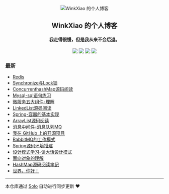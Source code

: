 <p align="center"><img alt="WinkXiao 的个人博客" src="https://i.loli.net/2019/07/27/5d3bd9214e37d50311.png"></p><h2 align="center">
WinkXiao 的个人博客
</h2>

<h4 align="center">我走得很慢，但是我从来不会后退。</h4>
<p align="center"><a title="WinkXiao 的个人博客" target="_blank" href="https://github.com/winkxiao/solo-blog"><img src="https://img.shields.io/github/last-commit/winkxiao/solo-blog.svg?style=flat-square&color=FF9900"></a>
<a title="GitHub repo size in bytes" target="_blank" href="https://github.com/winkxiao/solo-blog"><img src="https://img.shields.io/github/repo-size/winkxiao/solo-blog.svg?style=flat-square"></a>
<a title="Solo Version" target="_blank" href="https://github.com/b3log/solo/releases"><img src="https://img.shields.io/badge/solo-3.6.3-f1e05a.svg?style=flat-square&color=blueviolet"></a>
<a title="Hits" target="_blank" href="https://github.com/b3log/hits"><img src="https://hits.b3log.org/winkxiao/solo-blog.svg"></a></p>

### 最新

* [Redis](http://xw.zhuxf.club/articles/2019/09/23/1569253614813.html)
* [Synchronize与Lock锁](http://xw.zhuxf.club/articles/2019/09/18/1568736864184.html)
* [ConcurrenthashMap源码阅读](http://xw.zhuxf.club/articles/2019/09/18/1568736780119.html)
* [Mysql-sql语句练习](http://xw.zhuxf.club/articles/2019/09/18/1568736625133.html)
* [微服务五大组件-理解](http://xw.zhuxf.club/articles/2019/09/18/1568736562840.html)
* [LinkedList源码阅读](http://xw.zhuxf.club/articles/2019/09/06/1567784220984.html)
* [Spring-容器的基本实现](http://xw.zhuxf.club/articles/2019/08/20/1566307774791.html)
* [ArrayList源码阅读](http://xw.zhuxf.club/articles/2019/08/20/1566307676726.html)
* [消息中间件-消息队列MQ](http://xw.zhuxf.club/articles/2019/08/13/1565709118630.html)
* [我在 GitHub 上的开源项目](http://xw.zhuxf.club/my-github-repos)
* [RabbitMQ的工作模式](http://xw.zhuxf.club/articles/2019/08/12/1565621457488.html)
* [Spring源码环境搭建](http://xw.zhuxf.club/articles/2019/08/11/1565538563567.html)
* [设计模式学习-读大话设计模式](http://xw.zhuxf.club/articles/2019/08/02/1564757614749.html)
* [面向对象的理解](http://xw.zhuxf.club/articles/2019/07/28/1564321124634.html)
* [HashMap源码阅读笔记](http://xw.zhuxf.club/articles/2019/07/28/1564315040902.html)
* [世界，你好！](http://xw.zhuxf.club/hello-solo)



---

本仓库通过 [Solo](https://github.com/b3log/solo) 自动进行同步更新 ❤️ 